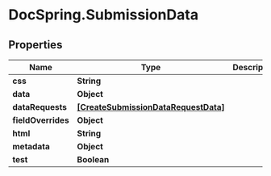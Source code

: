 # DocSpring.SubmissionData

## Properties
Name | Type | Description | Notes
------------ | ------------- | ------------- | -------------
**css** | **String** |  | [optional] 
**data** | **Object** |  | 
**dataRequests** | [**[CreateSubmissionDataRequestData]**](CreateSubmissionDataRequestData.md) |  | [optional] 
**fieldOverrides** | **Object** |  | [optional] 
**html** | **String** |  | [optional] 
**metadata** | **Object** |  | [optional] 
**test** | **Boolean** |  | [optional] 


